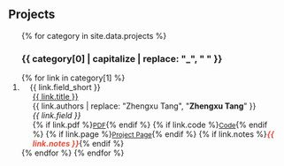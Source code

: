 ## Projects

<div class="publications">
<ol class="bibliography">
{% for category in site.data.projects %}
  <h3>{{ category[0] | capitalize | replace: "_", " " }}</h3>
  {% for link in category[1] %}
  <li>
    <div class="pub-row">
      <div class="col-sm-3 abbr" style="position: relative;padding-right: 15px;padding-left: 15px;">
        <abbr class="badge">{{ link.field_short }}</abbr>
      </div>
      <div class="col-sm-9" style="position: relative;padding-right: 15px;padding-left: 20px;">
        <div class="title"><a href="{{ link.pdf }}">{{ link.title }}</a></div>
        <div class="author">{{ link.authors | replace: "Zhengxu Tang", "<strong>Zhengxu Tang</strong>" }}</div>
        <div class="periodical"><em>{{ link.field }}</em></div>
        <div class="links">
          {% if link.pdf %}<a href="{{ link.pdf }}" class="btn btn-sm z-depth-0" role="button" target="_blank" style="font-size:12px;">PDF</a>{% endif %}
          {% if link.code %}<a href="{{ link.code }}" class="btn btn-sm z-depth-0" role="button" target="_blank" style="font-size:12px;">Code</a>{% endif %}
          {% if link.page %}<a href="{{ link.page }}" class="btn btn-sm z-depth-0" role="button" target="_blank" style="font-size:12px;">Project Page</a>{% endif %}
          {% if link.notes %}<strong><i style="color:#e74d3c">{{ link.notes }}</i></strong>{% endif %}
        </div>
      </div>
    </div>
  </li>
  {% endfor %}
{% endfor %}
</ol>
</div>